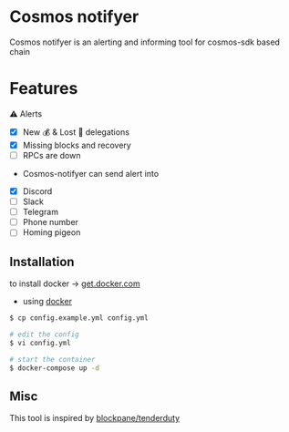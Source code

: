 # Cosmos notifyer

Cosmos notifyer is an alerting and informing tool for cosmos-sdk based chain

# Features

:warning: Alerts

- [x] New :moneybag: & Lost :money_with_wings: delegations
- [x] Missing blocks and recovery
- [ ] RPCs are down

* Cosmos-notifyer can send alert into 

- [x] Discord
- [ ] Slack
- [ ] Telegram
- [ ] Phone number
- [ ] Homing pigeon 

## Installation

to install docker -> [get.docker.com](https://get.docker.com)

* using [docker](https://docker.com)


```bash
$ cp config.example.yml config.yml

# edit the config
$ vi config.yml

# start the container
$ docker-compose up -d
```

## Misc

This tool is inspired by [blockpane/tenderduty](https://github.com/blockpane/tenderduty)
